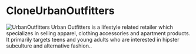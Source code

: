 # CloneUrbanOutfitters

![UrbanOutfitters](/images/img1.png)
Urban Outfitters is a lifestyle related retailer which specializes in selling apparel, clothing accessories and apartment products. It primarily targets teens and young adults who are interested in hipster subculture and alternative fashion..
<!-- ![UrbanOutfitters](/images/img2.png) -->
